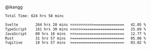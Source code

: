 @ikangg
<!--START_SECTION:waka-->

```txt
Total Time: 624 hrs 58 mins

Svelte        264 hrs 20 mins >>>>>>>>>>>==============   42.05 %
TypeScript    161 hrs 30 mins >>>>>>===================   25.69 %
JavaScript    80 hrs 16 mins  >>>======================   12.77 %
Rust          31 hrs 57 mins  >========================   05.08 %
fugitive      18 hrs 57 mins  >========================   03.02 %
```

<!--END_SECTION:waka-->
